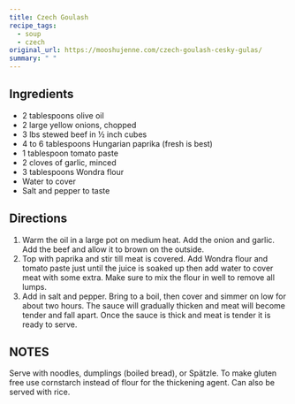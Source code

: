 ```yaml
---
title: Czech Goulash
recipe_tags:
  - soup
  - czech
original_url: https://mooshujenne.com/czech-goulash-cesky-gulas/
summary: " "
---
```


## Ingredients

* 2 tablespoons olive oil
* 2 large yellow onions, chopped
* 3 lbs stewed beef in ½ inch cubes
* 4 to 6 tablespoons Hungarian paprika (fresh is best)
* 1 tablespoon tomato paste
* 2 cloves of garlic, minced
* 3 tablespoons Wondra flour
* Water to cover
* Salt and pepper to taste

## Directions

1. Warm the oil in a large pot on medium heat. Add the onion and garlic. Add the beef and allow it to brown on the outside.
1. Top with paprika and stir till meat is covered. Add Wondra flour and tomato paste just until the juice is soaked up then add water to cover meat with some extra. Make sure to mix the flour in well to remove all lumps.
1. Add in salt and pepper. Bring to a boil, then cover and simmer on low for about two hours. The sauce will gradually thicken and meat will become tender and fall apart. Once the sauce is thick and meat is tender it is ready to serve.

## NOTES

Serve with noodles, dumplings (boiled bread), or Spätzle. To make gluten free use cornstarch instead of flour for the thickening agent. Can also be served with rice.